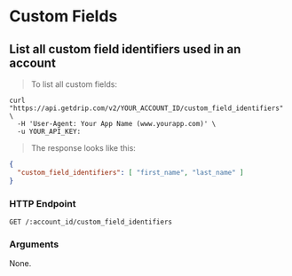 # Custom Fields

## List all custom field identifiers used in an account

> To list all custom fields:

```shell
curl "https://api.getdrip.com/v2/YOUR_ACCOUNT_ID/custom_field_identifiers" \
  -H 'User-Agent: Your App Name (www.yourapp.com)' \
  -u YOUR_API_KEY:
```

> The response looks like this:

```json
{
  "custom_field_identifiers": [ "first_name", "last_name" ]
}
```

### HTTP Endpoint

`GET /:account_id/custom_field_identifiers`

### Arguments

None.
